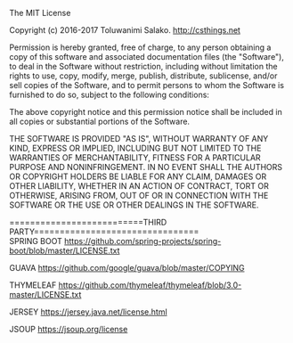 The MIT License

Copyright (c) 2016-2017 Toluwanimi Salako. http://csthings.net

Permission is hereby granted, free of charge, to any person obtaining a copy
of this software and associated documentation files (the "Software"), to deal
in the Software without restriction, including without limitation the rights
to use, copy, modify, merge, publish, distribute, sublicense, and/or sell
copies of the Software, and to permit persons to whom the Software is
furnished to do so, subject to the following conditions:

The above copyright notice and this permission notice shall be included in
all copies or substantial portions of the Software.

THE SOFTWARE IS PROVIDED "AS IS", WITHOUT WARRANTY OF ANY KIND, EXPRESS OR
IMPLIED, INCLUDING BUT NOT LIMITED TO THE WARRANTIES OF MERCHANTABILITY,
FITNESS FOR A PARTICULAR PURPOSE AND NONINFRINGEMENT. IN NO EVENT SHALL THE
AUTHORS OR COPYRIGHT HOLDERS BE LIABLE FOR ANY CLAIM, DAMAGES OR OTHER
LIABILITY, WHETHER IN AN ACTION OF CONTRACT, TORT OR OTHERWISE, ARISING FROM,
OUT OF OR IN CONNECTION WITH THE SOFTWARE OR THE USE OR OTHER DEALINGS IN
THE SOFTWARE.


==========================THIRD PARTY================================   
SPRING BOOT
https://github.com/spring-projects/spring-boot/blob/master/LICENSE.txt

GUAVA
https://github.com/google/guava/blob/master/COPYING

THYMELEAF
https://github.com/thymeleaf/thymeleaf/blob/3.0-master/LICENSE.txt

JERSEY
https://jersey.java.net/license.html

JSOUP
https://jsoup.org/license
